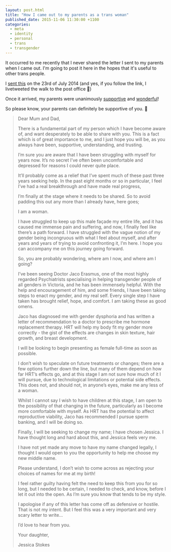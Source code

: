 ```yaml
---
layout: post.html
title: "How I came out to my parents as a trans woman"
published_date: 2015-11-06 11:30:00 +1100
categories:
  - meta
  - identity
  - personal
  - trans
  - transgender
---
```


It occurred to me recently that I never shared the letter I sent to my parents when I came out. I'm going to post it here in the hopes that it's useful to other trans people.

I [sent this](https://twitter.com/ticky/status/491830156349026305) on the 23rd of July 2014 (and yes, if you follow the link, I livetweeted the walk to the post office 💜)

Once it arrived, my parents were unanimously [supportive](https://twitter.com/ticky/status/492626215006511104) and [wonderful](https://twitter.com/ticky/status/492836373842251776)!

So please know, your parents can definitely be supportive of you. 💜

> Dear Mum and Dad,
>
> There is a fundamental part of my person which I have become aware of, and want desperately to be able to share with you. This is a fact which is of great importance to me, and I just hope you will be, as you always have been, supportive, understanding, and trusting.
>
> I’m sure you are aware that I have been struggling with myself for years now. It’s no secret I’ve often been uncomfortable and depressed for reasons I could never quite place.
>
> It’ll probably come as a relief that I’ve spent much of these past three years seeking help. In the past eight months or so in particular, I feel I’ve had a real breakthrough and have made real progress, 
>
> I’m finally at the stage where it needs to be shared. So to avoid padding this out any more than I already have, here goes;
>
> I am a woman.
>
> I have struggled to keep up this male façade my entire life, and it has caused me immense pain and suffering, and now, I finally feel like there’s a path forward. I have struggled with the vague notion of my gender being incongruous with what I feel about myself, and after years and years of trying to avoid confronting it, I’m here. I hope you can accompany me on this journey going forward.
>
> So, you are probably wondering, where am I now, and where am I going?
>
> I’ve been seeing Doctor Jaco Erasmus, one of the most highly regarded Psychiatrists specialising in helping transgender people of all genders in Victoria, and he has been immensely helpful. With the help and encouragement of him, and some friends, I have been taking steps to enact my gender, and my real self. Every single step I have taken has brought relief, hope, and comfort. I am taking these as good omens.
>
> Jaco has diagnosed me with gender dysphoria and has written a letter of recommendation to a doctor to prescribe me hormone replacement therapy. HRT will help my body fit my gender more correctly - the gist of the effects are changes in skin texture, hair growth, and breast development.
>
> I will be looking to begin presenting as female full-time as soon as possible.
>
> I don’t wish to speculate on future treatments or changes; there are a few options further down the line, but many of them depend on how far HRT’s effects go, and at this stage I am not sure how much of it I will pursue, due to technological limitations or potential side effects. This does not, and should not, in anyone’s eyes, make me any less of a woman.
>
> Whilst I cannot say I wish to have children at this stage, I am open to the possibility of that changing in the future, particularly as I become more comfortable with myself. As HRT has the potential to affect reproductive viability, Jaco has recommended I pursue sperm banking, and I will be doing so.
>
> Finally, I will be seeking to change my name; I have chosen Jessica. I have thought long and hard about this, and Jessica feels very me.
>
> I have not yet made any move to have my name changed legally, I thought I would open to you the opportunity to help me choose my new middle name. 
>
> Please understand, I don’t wish to come across as rejecting your choices of names for me at my birth!
>
> I feel rather guilty having felt the need to keep this from you for so long, but I needed to be certain, I needed to check, and know, before I let it out into the open. As I’m sure you know that tends to be my style.
>
> I apologise if any of this letter has come off as defensive or hostile. That is not my intent. But I feel this was a very important and very scary letter to write…
>
> I’d love to hear from you.
>
> Your daughter,
>  
>  
> Jessica Stokes
